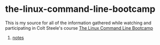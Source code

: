 # the-linux-command-line-bootcamp
This is my source for all of the information gathered while watching and participating in Colt Steele's course [The Linux Command Line Bootcamp](https://www.udemy.com/share/104wzq3@nFcEvz7VEtTWG-OE8vlpTkPZ1Bs458jxPgXOD3NPFUmxOlVDVyM0WXF7NNzk2pGx/)

1. [notes](./docs/NOTES.md)